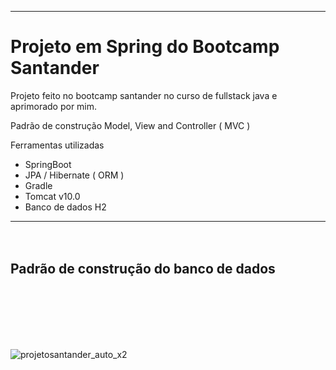 <hr>
<h1> Projeto em Spring do Bootcamp Santander </h1>
        <p>Projeto feito no bootcamp santander no curso de fullstack java e aprimorado por mim.</p>
        <p>Padrão de construção Model, View and Controller ( MVC )</p>
        <p>Ferramentas utilizadas</p>
        <ul>
            <li>SpringBoot</li>
           <li>JPA / Hibernate ( ORM ) </li>
           <li>Gradle</li>
           <li>Tomcat v10.0</li>
            <li>Banco de dados H2</li>
        </ul>
<hr>
    ㅤ    
         <h2 style="padding-bottom: 50px;"> Padrão de construção do banco de dados </h2>
      <br>
        <br>
        
![projetosantander_auto_x2](https://user-images.githubusercontent.com/84048306/127257067-160f1f30-f939-4c13-b554-7d23e935ffeb.jpg)



